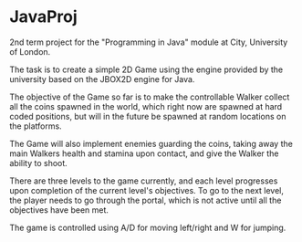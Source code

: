 # JavaProj
2nd term project for the "Programming in Java" module at City, University of London.

The task is to create a simple 2D Game using the engine provided
by the university based on the JBOX2D engine
for Java. 

The objective of the Game so far is to make the controllable
Walker collect all the coins spawned in the world, which
right now are spawned at hard coded positions, but will
in the future be spawned at random locations on the platforms.

The Game will also implement enemies guarding the coins,
taking away the main Walkers health and stamina upon contact,
and give the Walker the ability to shoot.

There are three levels to the game currently, and each level progresses
upon completion of the current level's objectives. To go
to the next level, the player needs to go through the portal, which
is not active until all the objectives have been met.

The game is controlled using A/D for moving left/right and W for jumping.
